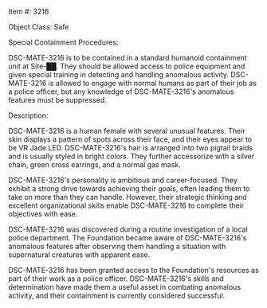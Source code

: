 Item #: 3216

Object Class: Safe

Special Containment Procedures:

DSC-MATE-3216 is to be contained in a standard humanoid containment unit at Site-██. They should be allowed access to police equipment and given special training in detecting and handling anomalous activity. DSC-MATE-3216 is allowed to engage with normal humans as part of their job as a police officer, but any knowledge of DSC-MATE-3216's anomalous features must be suppressed.

Description:

DSC-MATE-3216 is a human female with several unusual features. Their skin displays a pattern of spots across their face, and their eyes appear to be VR Jade LED. DSC-MATE-3216's hair is arranged into two pigtail braids and is usually styled in bright colors. They further accessorize with a silver chain, green cross earrings, and a normal gas mask.

DSC-MATE-3216's personality is ambitious and career-focused. They exhibit a strong drive towards achieving their goals, often leading them to take on more than they can handle. However, their strategic thinking and excellent organizational skills enable DSC-MATE-3216 to complete their objectives with ease.

DSC-MATE-3216 was discovered during a routine investigation of a local police department. The Foundation became aware of DSC-MATE-3216's anomalous features after observing them handling a situation with supernatural creatures with apparent ease.

DSC-MATE-3216 has been granted access to the Foundation's resources as part of their work as a police officer. DSC-MATE-3216's skills and determination have made them a useful asset in combating anomalous activity, and their containment is currently considered successful.